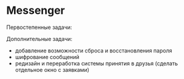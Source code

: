 # Messenger

Первостепенные задачи:

Дополнительные задачи:
- добавление возможности сброса и восстановления пароля
- шифрование сообщений
- редизайн и переработка системы принятия в друзья (сделать отдельное окно с заявками)
